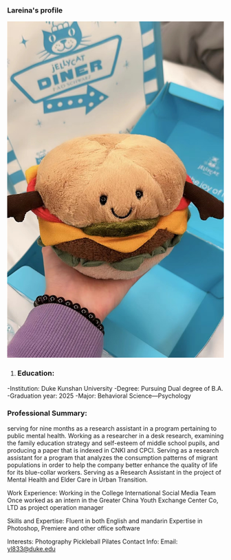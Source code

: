 ### Lareina's profile
![d](./photo.jpg)
1. ### Education:
  -Institution: Duke Kunshan University
  -Degree: Pursuing Dual degree of B.A.
  -Graduation year: 2025
  -Major: Behavioral Science—Psychology
### Professional Summary:
serving for nine months as a research assistant in a program pertaining to public mental health.
Working as a researcher in a desk research, examining the family education strategy and self-esteem of middle school pupils, and producing a paper that is indexed in CNKI and CPCI.
Serving as a research assistant for a program that analyzes the consumption patterns of migrant populations in order to help the company better enhance the quality of life for its blue-collar workers.
Serving as a Research Assistant in the project of Mental Health and Elder Care in Urban Transition. 




Work Experience:
Working in the College International Social Media Team 
Once worked as an intern in the Greater China Youth Exchange Center Co, LTD as project operation manager


Skills and Expertise:
Fluent in both English and mandarin 
Expertise in Photoshop, Premiere and other office software


Interests:
Photography
Pickleball
Pilates
Contact Info:
Email: yl833@duke.edu

